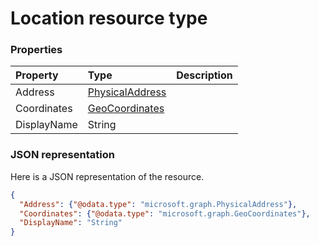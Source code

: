 # Location resource type




### Properties
| Property	   | Type	|Description|
|:---------------|:--------|:----------|
|Address|[PhysicalAddress](physicaladdress.md)||
|Coordinates|[GeoCoordinates](geocoordinates.md)||
|DisplayName|String||

### JSON representation

Here is a JSON representation of the resource.

<!-- {
  "blockType": "resource",
  "optionalProperties": [

  ],
  "@odata.type": "microsoft.graph.Location"
}-->

```json
{
  "Address": {"@odata.type": "microsoft.graph.PhysicalAddress"},
  "Coordinates": {"@odata.type": "microsoft.graph.GeoCoordinates"},
  "DisplayName": "String"
}

```

<!-- uuid: 8fcb5dbc-d5aa-4681-8e31-b001d5168d79
2015-10-25 14:57:30 UTC -->
<!-- {
  "type": "#page.annotation",
  "description": "Location resource",
  "keywords": "",
  "section": "documentation",
  "tocPath": ""
}-->